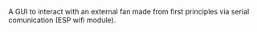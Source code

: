 A GUI to interact with an external fan made from first principles via serial comunication (ESP wifi module).